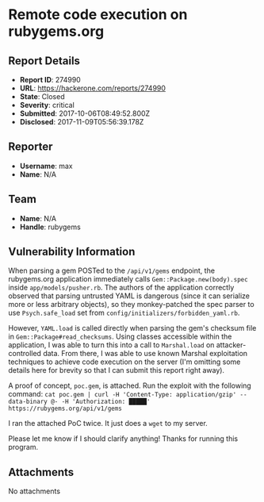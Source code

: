 # Remote code execution on rubygems.org

## Report Details
- **Report ID**: 274990
- **URL**: https://hackerone.com/reports/274990
- **State**: Closed
- **Severity**: critical
- **Submitted**: 2017-10-06T08:49:52.800Z
- **Disclosed**: 2017-11-09T05:56:39.178Z

## Reporter
- **Username**: max
- **Name**: N/A

## Team
- **Name**: N/A
- **Handle**: rubygems

## Vulnerability Information
When parsing a gem POSTed to the `/api/v1/gems` endpoint, the rubygems.org application immediately calls `Gem::Package.new(body).spec` inside `app/models/pusher.rb`. The authors of the application correctly observed that parsing untrusted YAML is dangerous (since it can serialize more or less arbitrary objects), so they monkey-patched the spec parser to use `Psych.safe_load` set from `config/initializers/forbidden_yaml.rb`.

However, `YAML.load` is called directly when parsing the gem's checksum file in `Gem::Package#read_checksums`. Using classes accessible within the application, I was able to turn this into a call to `Marshal.load` on attacker-controlled data. From there, I was able to use known Marshal exploitation techniques to achieve code execution on the server (I'm omitting some details here for brevity so that I can submit this report right away).

A proof of concept, `poc.gem`, is attached. Run the exploit with the following command:
`cat poc.gem | curl -H 'Content-Type: application/gzip' --data-binary @- -H 'Authorization: █████' https://rubygems.org/api/v1/gems`

I ran the attached PoC twice. It just does a `wget` to my server.

Please let me know if I should clarify anything! Thanks for running this program.

## Attachments
No attachments
